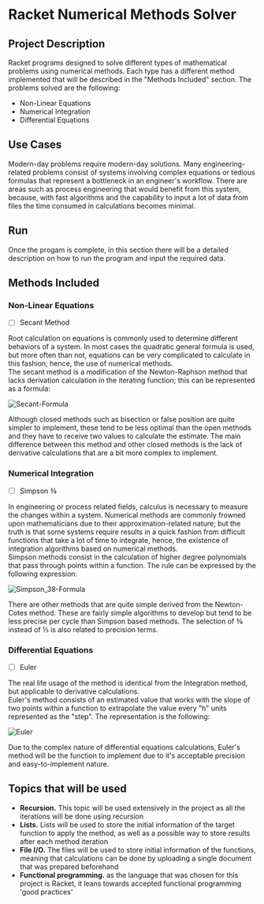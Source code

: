 # Racket Numerical Methods Solver

## Project Description

Racket programs designed to solve different types of mathematical problems using numerical methods. Each type has a different method implemented that will be described in the "Methods Included" section. The problems solved are the following:

- Non-Linear Equations
- Numerical Integration
- Differential Equations

## Use Cases

Modern-day problems require modern-day solutions. Many engineering-related problems consist of systems involving complex equations or tedious formulas that represent a bottleneck in an engineer's workflow. There are areas such as process engineering that would benefit from this system, because, with fast algorithms and the capability to input a lot of data from files the time consumed in calculations becomes minimal.

## Run

Once the progam is complete, in this section there will be a detailed description on how to run the program and input the required data.

## Methods Included

### Non-Linear Equations

- [ ] Secant Method

Root calculation on equations is commonly used to determine different behaviors of a system. In most cases the quadratic general formula is used, but more often than not, equations can be very complicated to calculate in this fashion; hence, the use of numerical methods.\
The secant method is a modification of the Newton-Raphson method that lacks derivation calculation in the iterating function; this can be represented as a formula:

![Secant-Formula](http://www.sciweavers.org/upload/Tex2Img_1589076961/render.png)

Although closed methods such as bisection or false position are quite simpler to implement, these tend to be less optimal than the open methods and they have to receive two values to calculate the estimate. The main difference between this method and other closed methods is the lack of derivative calculations that are a bit more complex to implement.

### Numerical Integration

- [ ] Simpson ⅜

In engineering or process related fields, calculus is necessary to measure the changes within a system. Numerical methods are commonly frowned upon mathematicians due to their approximation-related nature; but the truth is that some systems require results in a quick fashion from difficult functions that take a lot of time to integrate, hence, the existence of integration algorithms based on numerical methods.\
Simpson methods consist in the calculation of higher degree polynomials that pass through points within a function. The rule can be expressed by the following expression:

![Simpson_38-Formula](http://www.sciweavers.org/upload/Tex2Img_1589079021/render.png)

There are other methods that are quite simple derived from the Newton-Cotes method. These are fairly simple algorithms to develop but tend to be less precise per cycle than Simpson based methods. The selection of ⅜ instead of ⅓ is also related to precision terms.

### Differential Equations

- [ ] Euler

The real life usage of the method is identical from the Integration method, but applicable to derivative calculations.\
Euler's method consists of an estimated value that works with the slope of two points within a function to extrapolate the value every "h" units represented as the "step". The representation is the following:

![Euler](http://www.sciweavers.org/upload/Tex2Img_1589079325/render.png)

Due to the complex nature of differential equations calculations, Euler's method will be the function to implement due to it's acceptable precision and easy-to-implement nature.

## Topics that will be used

- **Recursion.** This topic will be used extensively in the project as all the iterations will be done using recursion
- **Lists.** Lists will be used to store the initial information of the target function to apply the method, as well as a possible way to store results after each method iteration
- **File I/O.** The files will be used to store initial information of the functions, meaning that calculations can be done by uploading a single document that was prepared beforehand
- **Functional programming.** as the language that was chosen for this project is Racket, it leans towards accepted functional programming 'good practices'